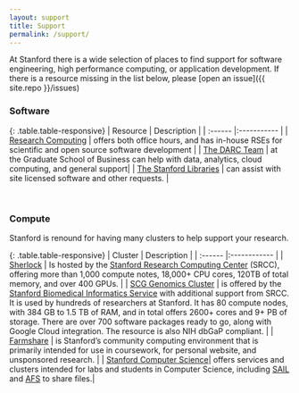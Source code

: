 ```yaml
---
layout: support
title: Support
permalink: /support/
---
```


At Stanford there is a wide selection of places to find support for software
engineering, high performance computing, or application development. If there
is a resource missing in the list below, please [open an issue]({{ site.repo }}/issues)

### Software

{: .table.table-responsive}
| Resource | Description |
| :------ |:----------- |
| [Research Computing](https://srcc.stanford.edu) | offers both office hours, and has in-house RSEs for scientific and open source software development |
| [The DARC Team](https://sites.google.com/a/stanford.edu/rcpedia/the-team) | at the Graduate School of Business can help with data, analytics, cloud computing, and general support|
| [The Stanford Libraries](https://library.stanford.edu/science/software) | can assist with site licensed software and other requests. |


<br>

### Compute

Stanford is renound for having many clusters to help support your research.

{: .table.table-responsive}
| Cluster | Description |
| :------ |:------------ |
| [Sherlock](https://www.sherlock.stanford.edu/docs/overview/introduction/) | Is hosted by the [Stanford Research Computing Center](https://srcc.stanford.edu) (SRCC), offering more than 1,000 compute notes, 18,000+ CPU cores, 120TB of total memory, and over 400 GPUs. |
| [SCG Genomics Cluster](https://srcc.stanford.edu/scg-genomics-cluster-genomics-scale) | is offered by the [Stanford Biomedical Informatics Service](http://gbsc.stanford.edu/) with additional support from SRCC. It is used by hundreds of researchers at Stanford. It has 80 compute nodes, with 384 GB to 1.5 TB of RAM, and in total offers 2600+ cores and 9+ PB of storage. There are over 700 software packages ready to go, along with Google Cloud integration. The resource is also NIH dbGaP compliant. |
| [Farmshare](https://web.stanford.edu/group/farmshare/cgi-bin/wiki/index.php/Main_Page) | is Stanford’s community computing environment that is primarily intended for use in coursework, for personal website, and unsponsored research. |
| [Stanford Computer Science](https://cs.stanford.edu/csdcf/computing-environment)| offers services and clusters intended for labs and students in Computer Science, including [SAIL](https://cs.stanford.edu/csdcf/sail-compute-cluster) and [AFS](https://cs.stanford.edu/computing-guide/afs) to share files.|
